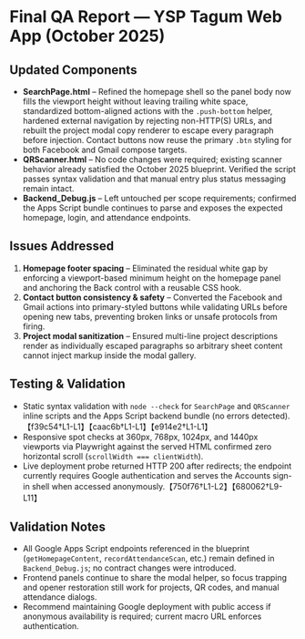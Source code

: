 # Final QA Report — YSP Tagum Web App (October 2025)

## Updated Components
- **SearchPage.html** – Refined the homepage shell so the panel body now fills the viewport height without leaving trailing white space, standardized bottom-aligned actions with the `.push-bottom` helper, hardened external navigation by rejecting non-HTTP(S) URLs, and rebuilt the project modal copy renderer to escape every paragraph before injection. Contact buttons now reuse the primary `.btn` styling for both Facebook and Gmail compose targets.
- **QRScanner.html** – No code changes were required; existing scanner behavior already satisfied the October 2025 blueprint. Verified the script passes syntax validation and that manual entry plus status messaging remain intact.
- **Backend_Debug.js** – Left untouched per scope requirements; confirmed the Apps Script bundle continues to parse and exposes the expected homepage, login, and attendance endpoints.

## Issues Addressed
1. **Homepage footer spacing** – Eliminated the residual white gap by enforcing a viewport-based minimum height on the homepage panel and anchoring the Back control with a reusable CSS hook.
2. **Contact button consistency & safety** – Converted the Facebook and Gmail actions into primary-styled buttons while validating URLs before opening new tabs, preventing broken links or unsafe protocols from firing.
3. **Project modal sanitization** – Ensured multi-line project descriptions render as individually escaped paragraphs so arbitrary sheet content cannot inject markup inside the modal gallery.

## Testing & Validation
- Static syntax validation with `node --check` for `SearchPage` and `QRScanner` inline scripts and the Apps Script backend bundle (no errors detected).【f39c54†L1-L1】【caac6b†L1-L1】【e914e2†L1-L1】
- Responsive spot checks at 360px, 768px, 1024px, and 1440px viewports via Playwright against the served HTML confirmed zero horizontal scroll (`scrollWidth === clientWidth`).
- Live deployment probe returned HTTP 200 after redirects; the endpoint currently requires Google authentication and serves the Accounts sign-in shell when accessed anonymously.【750f76†L1-L2】【680062†L9-L11】

## Validation Notes
- All Google Apps Script endpoints referenced in the blueprint (`getHomepageContent`, `recordAttendanceScan`, etc.) remain defined in `Backend_Debug.js`; no contract changes were introduced.
- Frontend panels continue to share the modal helper, so focus trapping and opener restoration still work for projects, QR codes, and manual attendance dialogs.
- Recommend maintaining Google deployment with public access if anonymous availability is required; current macro URL enforces authentication.
